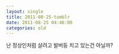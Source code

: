 ```yaml
---
layout: single
title: 2011-08-25-tumblr
date: 2011-08-25 04:46:00
categories: old
---
```

난 정상인처럼 살려고 발버둥 치고 있는건 아닐까?

